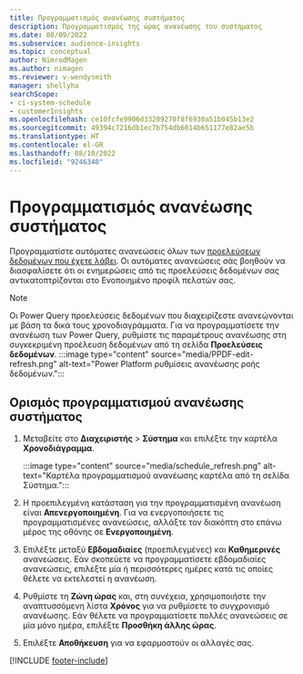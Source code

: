 ```yaml
---
title: Προγραμματισμός ανανέωσης συστήματος
description: Προγραμματισμός της ώρας ανανέωσης του συστήματος
ms.date: 08/09/2022
ms.subservice: audience-insights
ms.topic: conceptual
author: NimrodMagen
ms.author: nimagen
ms.reviewer: v-wendysmith
manager: shellyha
searchScope:
- ci-system-schedule
- customerInsights
ms.openlocfilehash: ce10fcfe9906d33209270f8f6930a51b045b13e2
ms.sourcegitcommit: 49394c7216db1ec7b754db6014b651177e82ae5b
ms.translationtype: HT
ms.contentlocale: el-GR
ms.lasthandoff: 08/10/2022
ms.locfileid: "9246340"
---
```

# <a name="schedule-system-refresh"></a>Προγραμματισμός ανανέωσης συστήματος

Προγραμματίστε αυτόματες ανανεώσεις όλων των [προελεύσεων δεδομένων που έχετε λάβει](data-sources.md). Οι αυτόματες ανανεώσεις σάς βοηθούν να διασφαλίσετε ότι οι ενημερώσεις από τις προελεύσεις δεδομένων σας αντικατοπτρίζονται στο Ενοποιημένο προφίλ πελατών σας.

> [!NOTE]
> Οι Power Query προελεύσεις δεδομένων που διαχειρίζεστε ανανεώνονται με βάση τα δικά τους χρονοδιαγράμματα. Για να προγραμματίσετε την ανανέωση των Power Query, ρυθμίστε τις παραμέτρους ανανέωσης στη συγκεκριμένη προέλευση δεδομένων από τη σελίδα **Προελεύσεις δεδομένων**.
> :::image type="content" source="media/PPDF-edit-refresh.png" alt-text="Power Platform ρυθμίσεις ανανέωσης ροής δεδομένων.":::

## <a name="set-system-refresh-schedule"></a>Ορισμός προγραμματισμού ανανέωσης συστήματος

1. Μεταβείτε στο **Διαχειριστής** > **Σύστημα** και επιλέξτε την καρτέλα **Χρονοδιάγραμμα**.

   :::image type="content" source="media/schedule_refresh.png" alt-text="Καρτέλα προγραμματισμού ανανέωσης καρτέλα από τη σελίδα Σύστημα.":::

1. Η προεπιλεγμένη κατάσταση για την προγραμματισμένη ανανέωση είναι **Απενεργοποιημένη**. Για να ενεργοποιήσετε τις προγραμματισμένες ανανεώσεις, αλλάξτε τον διακόπτη στο επάνω μέρος της οθόνης σε **Ενεργοποιημένη**.

1. Επιλέξτε μεταξύ **Εβδομαδιαίες** (προεπιλεγμένες) και **Καθημερινές** ανανεώσεις. Εάν σκοπεύετε να προγραμματίσετε εβδομαδιαίες ανανεώσεις, επιλέξτε μία ή περισσότερες ημέρες κατά τις οποίες θέλετε να εκτελεστεί η ανανέωση.

1. Ρυθμίστε τη **Ζώνη ώρας** και, στη συνέχεια, χρησιμοποιήστε την αναπτυσσόμενη λίστα **Χρόνος** για να ρυθμίσετε το συγχρονισμό ανανέωσης. Εάν θέλετε να προγραμματίσετε πολλές ανανεώσεις σε μία μόνο ημέρα, επιλέξτε **Προσθήκη άλλης ώρας**.

1. Επιλέξτε **Αποθήκευση** για να εφαρμοστούν οι αλλαγές σας.

[!INCLUDE [footer-include](includes/footer-banner.md)]
